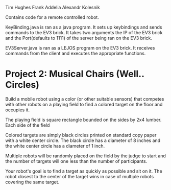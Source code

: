 Tim Hughes
Frank Addelia
Alexandr Kolesnik

Contains code for a remote controlled robot. 

KeyBinding.java is ran as a java program. It sets up keybindings and sends commands to the EV3 brick. It takes two arguments the IP of the EV3 brick and the Port(defaults to 1111) of the server being ran on the EV3 brick.

EV3Server.java is ran as a LEJOS program on the EV3 brick. It receives commands from the client and executes the appropriate functions.


# Project 2: Musical Chairs (Well.. Circles)
Build a mobile robot using a color (or other suitable sensors) that competes with other robots on a playing field to find a colored target on the floor and occupies it.
 
The playing field is square rectangle bounded on the sides by 2x4 lumber. Each side of the field 

Colored targets are simply black circles printed on standard copy paper with a white center circle. The black circle has a diameter of 8 inches and the white center circle has a diameter of 1 inch.

Multiple robots will be randomly placed on the field by the judge to start and the number of targets will one less than the number of participants.

Your robot's goal is to find a target as quickly as possible and sit on it. The robot closest to the center of the target wins in case of multiple robots covering the same target.

